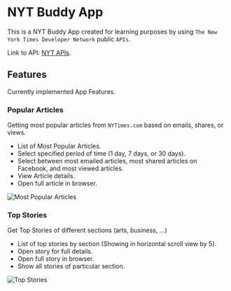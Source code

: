 # NYT Buddy App

This is a NYT Buddy App created for learning purposes by using `The New York Times Developer Network` public `APIs`.

Link to API: [NYT APIs](https://developer.nytimes.com).

## Features

Currently implemented App Features.

### Popular Articles

Getting most popular articles from `NYTimes.com` based on emails, shares, or views.

- List of Most Popular Articles.
- Select specified period of time (1 day, 7 days, or 30 days).
- Select between most emailed articles, most shared articles on Facebook, and most viewed articles.
- View Article details.
- Open full article in browser.

![Most Popular Articles](https://media.giphy.com/media/CIJsl0UNeMSjnOSyOK/giphy.gif)

### Top Stories

Get Top Stories of different sections (arts, business, ...)

- List of top stories by section (Showing in horizontal scroll view by 5).
- Open story for full details.
- Open full story in browser.
- Show all stories of particular section.

![Top Stories](https://media.giphy.com/media/KKnlKVB6aUyGhtjJnv/giphy.gif)
